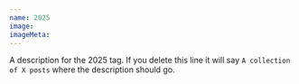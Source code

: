 ```yaml
---
name: 2025
image:
imageMeta:
---
```


A description for the 2025 tag. If you delete this line it will say
`A collection of X posts` where the description should go.
